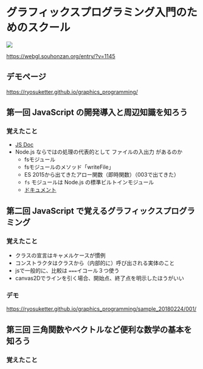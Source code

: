# グラフィックスプログラミング入門のためのスクール

<img src="https://webgl.souhonzan.org/i/entry/1000/1145_001.jpg">

https://webgl.souhonzan.org/entry/?v=1145

## デモページ
https://ryosuketter.github.io/graphics_programming/

## 第一回 JavaScript の開発導入と周辺知識を知ろう
### 覚えたこと
- [JS Doc](https://qiita.com/opengl-8080/items/a36679f7926f4cac0a81)
- Node.js ならではの処理の代表的として ファイルの入出力 があるのか
  - fsモジュール
  - fsモジュールのメソッド「writeFile」
  - ES 2015から出てきたアロー関数（即時関数）（003で出てきた）
  - ```fs``` モジュールは Node.js の標準ビルトインモジュール
  - [ドキュメント](https://nodejs.org/api/fs.html)

## 第二回 JavaScript で覚えるグラフィックスプログラミング
### 覚えたこと
- クラスの宣言はキャメルケースが慣例
- コンストラクタはクラスから（内部的に）呼び出される実体のこと
- jsで一般的に、比較は  ```===```イコール３つ使う
-  canvas2Dでラインを引く場合、開始点、終了点を明示したほうがいい

### デモ
https://ryosuketter.github.io/graphics_programming/sample_20180224/001/

## 第三回 三角関数やベクトルなど便利な数学の基本を知ろう
### 覚えたこと